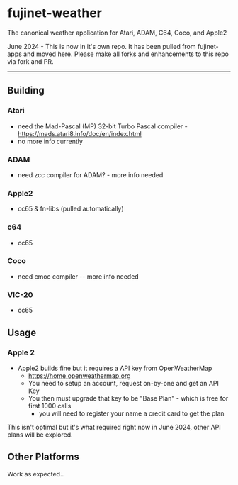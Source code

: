 # fujinet-weather
The canonical weather application for Atari, ADAM, C64, Coco, and Apple2

June 2024 - This is now in it's own repo. It has been pulled from fujinet-apps and moved here.
Please make all forks and enhancements to this repo via fork and PR.

-----------------------


## Building

### Atari
- need the Mad-Pascal (MP) 32-bit Turbo Pascal compiler - https://mads.atari8.info/doc/en/index.html
- no more info currently

### ADAM
- need zcc compiler for ADAM? - more info needed

### Apple2
- cc65 & fn-libs (pulled automatically)

### c64
- cc65

### Coco
- need cmoc compiler -- more info needed

### VIC-20
- cc65


## Usage

### Apple 2
- Apple2 builds fine but it requires a API key from OpenWeatherMap
  - https://home.openweathermap.org
  - You need to setup an account, request on-by-one and get an API Key
  - You then must upgrade that key to be "Base Plan" - which is free for first 1000 calls
    - you will need to register your name a credit card to get the plan

 This isn't optimal but it's what required right now in June 2024, other API plans will be explored.


 ## Other Platforms

 Work as expected..

